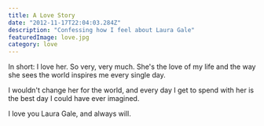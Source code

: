 ```yaml
---
title: A Love Story
date: "2012-11-17T22:04:03.284Z"
description: "Confessing how I feel about Laura Gale"
featuredImage: love.jpg
category: love
---
```


In short: I love her. So very, very much. She's the love of my life and the way she sees the world inspires me every single day.

I wouldn't change her for the world, and every day I get to spend with her is the best day I could have ever imagined.

I love you Laura Gale, and always will.
